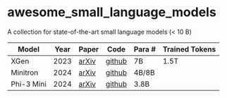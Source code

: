 # awesome_small_language_models
A collection for state-of-the-art small language models (< 10 B)

| Model | Year | Paper | Code | Para # | Trained Tokens |
| ---   | ---  |---   | ---    | ---    | ---            |
| XGen  | 2023 | [arXiv](https://arxiv.org/abs/2309.03450?ref=blog.salesforceairesearch.com) | [github](https://github.com/salesforce/xGen?ref=blog.salesforceairesearch.com) | 7B | 1.5T |
| Minitron | 2024 | [arXiv](https://arxiv.org/pdf/2408.11796) | [github](https://github.com/NVlabs/Minitron) | 4B/8B | |
| Phi-3 Mini | 2024 | [arXiv](https://export.arxiv.org/abs/2404.14219) | [github](https://github.com/microsoft/Phi-3CookBook) | 3.8B | | 
